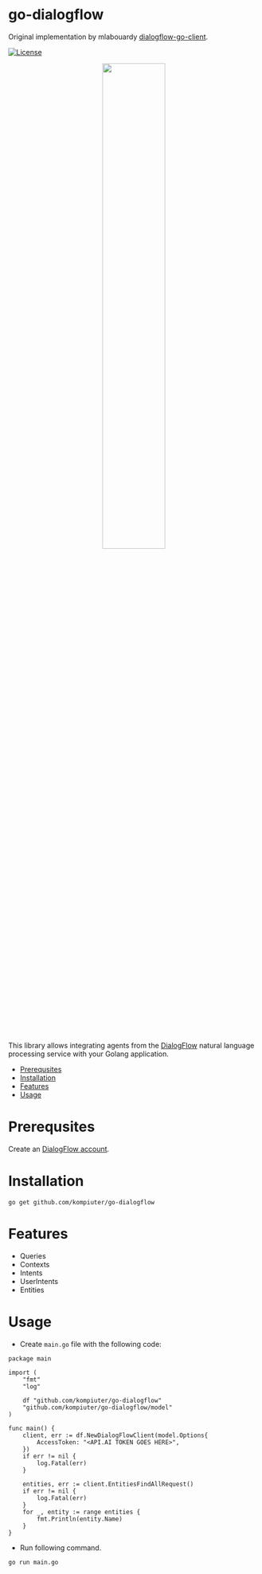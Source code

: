 # go-dialogflow

Original implementation by mlabouardy [dialogflow-go-client](github.com/mlabouardy/dialogflow-go-client).

[![License](https://img.shields.io/badge/License-Apache%202.0-yellowgreen.svg)](https://opensource.org/licenses/Apache-2.0) 

<div align="center">
	<img src="logo.png" width="50%"/>
</div>

This library allows integrating agents from the [DialogFlow](https://dialogflow.com) natural language processing service with your Golang application.

* [Prerequsites](#prerequsites)
* [Installation](#installation)
* [Features](#features)
* [Usage](#usage)

# Prerequsites

Create an [DialogFlow account](https://dialogflow.com/).

# Installation

```shell
go get github.com/kompiuter/go-dialogflow
```

# Features

* Queries
* Contexts
* Intents
* UserIntents
* Entities

# Usage

* Create `main.go` file with the following code:

```golang
package main

import (
	"fmt"
	"log"

	df "github.com/kompiuter/go-dialogflow"
	"github.com/kompiuter/go-dialogflow/model"
)

func main() {
	client, err := df.NewDialogFlowClient(model.Options{
		AccessToken: "<API.AI TOKEN GOES HERE>",
	})
	if err != nil {
		log.Fatal(err)
	}

	entities, err := client.EntitiesFindAllRequest()
	if err != nil {
		log.Fatal(err)
	}
	for _, entity := range entities {
		fmt.Println(entity.Name)
	}
}
```
* Run following command.
```shell
go run main.go
```